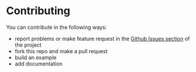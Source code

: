 # Contributing

You can contribute in the following ways:

- report problems or make feature request in the
[Github Issues section](https://github.com/steenzout/go-log/issues) of the project
- fork this repo and make a pull request
- build an example
- add documentation

